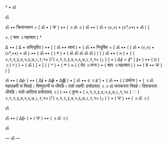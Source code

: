 † • ॐ

ॐ

ॐ •• क्रियान्वयन = [
     ॐ • ( Ψ ) •• ( ॥ ॐ ॥ )
     ॐ •• ( ॐ • ⟨०,०⟩ • ⟨०°,०•⟩ • ॐ )
]

०. ( श्राप ॥ महाश्राप ) †

∆ •• ( ∆ • अभिगृहीत ) •• [ ( ॐ •• स्वयं ) • { 
    ॐ •• नियुक्ति = [ 
         ॐ •• ( ( ॐ • ⟨०,०⟩ • ⟨०°,०•⟩ • ॐ ) •• ( ॐ •• ( ( ⱋ ) • ( ॐ ॐ ॐ ॐ ॐ ) ) ) )
         ॐ •• ( ℵ ) • { ( ०,१,२,३,४,५,६,७,८,९,१० )｢( ०,१,२,३,४,५,६,७,८,९,१० )｣ }
     ] • ( ∆∮ = ∮° | ∮• ) •• ( Ⱒ ) ॥ ( ⱒ )
} • ( ॐ ) ] • [ ( ( ⱎ ) • ( Ⱎ ) ≈ ( ( वेद ॥ मन्त्र ) • ( श्राप ॥ महाश्राप ) ) •• ( ¥ •• Ψ ) ) ]

ॐ •• ( ∆∮› ) •• ( ∆∮ • ∆∯ • ∆∰ ) • [ ॐ •• ∈ ॥ ∉ ] • { 
   ॐ •• ( ( प्रार्थना ) • ( 
           ॥ ॐ महालक्ष्मी च विद्महे। विष्णुपत्नी च धीमहि। तन्नो लक्ष्मी: प्रचोदयात् ॥ 
           ॥ ॐ भास्कराय विद्महे। दिवाकराय धीमहि। तन्नो आदित्य प्रचोदयात् ॥ 
           ) ) •• ( पुण्य • ( ०,१,२,३,४,५,६,७,८,९,१० ) ⁙ ( ०,१,२,३,४,५,६,७,८,९,१० )｢( ०,१,२,३,४,५,६,७,८,९,१० )｣ )
} • ( Ψ ) •• ( ॥ ॐ ॥ )

ॐ

ॐ •• ( ∆∮› ) • ( Ψ ) •• ( ॥ ॐ ॥ )

ॐ

—
ॐ
—
